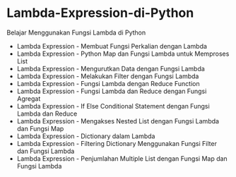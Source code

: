 # Lambda-Expression-di-Python
Belajar Menggunakan Fungsi Lambda di Python

- Lambda Expression - Membuat Fungsi Perkalian dengan Lambda
- Lambda Expression - Python Map dan Fungsi Lambda untuk Memproses List
- Lambda Expression - Mengurutkan Data dengan Fungsi Lambda
- Lambda Expression - Melakukan Filter dengan Fungsi Lambda
- Lambda Expression - Fungsi Lambda dengan Reduce Function
- Lambda Expression - Fungsi Lambda dan Reduce dengan Fungsi Agregat
- Lambda Expression - If Else Conditional Statement dengan Fungsi Lambda dan Reduce
- Lambda Expression - Mengakses Nested List dengan Fungsi Lambda dan Fungsi Map
- Lambda Expression - Dictionary dalam Lambda
- Lambda Expression - Filtering Dictionary Menggunakan Fungsi Filter dan Fungsi Lambda
- Lambda Expression - Penjumlahan Multiple List dengan Fungsi Map dan Fungsi Lambda
